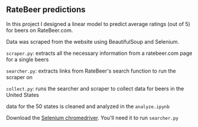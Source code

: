 ## RateBeer predictions

In this project I designed a linear model to predict average ratings (out of 5) for beers on RateBeer.com.  

Data was scraped from the website using BeautifulSoup and Selenium.

`scraper.py`: extracts all the necessary information from a ratebeer.com page for a single beers

`searcher.py`: extracts links from RateBeer's search function to run the scraper on

`collect.py`: runs the searcher and scraper to collect data for beers in the United States

data for the 50 states is cleaned and  analyzed in the `analyze.ipynb`

Download the [Selenium chromedriver](https://chromedriver.storage.googleapis.com/index.html?path=2.30/).  You'll need it to run `searcher.py`

